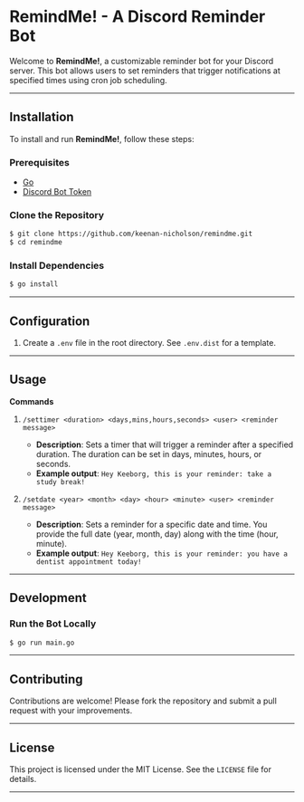 # RemindMe! - A Discord Reminder Bot

Welcome to **RemindMe!**, a customizable reminder bot for your Discord server. This bot allows users to set reminders that trigger notifications at specified times using cron job scheduling.

---

## Installation

To install and run **RemindMe!**, follow these steps:

### Prerequisites

- [Go](https://golang.org/doc/install)
- [Discord Bot Token](https://discord.com/developers/applications)

### Clone the Repository
```bash
$ git clone https://github.com/keenan-nicholson/remindme.git
$ cd remindme
```

### Install Dependencies
```bash
$ go install
```

---

## Configuration

1. Create a `.env` file in the root directory. See `.env.dist` for a template.
---

## Usage

**Commands**
1. `/settimer <duration> <days,mins,hours,seconds> <user> <reminder message>`
   - **Description**: Sets a timer that will trigger a reminder after a specified duration. The duration can be set in days, minutes, hours, or seconds.
   - **Example output**: `Hey Keeborg, this is your reminder: take a study break!`

2. `/setdate <year> <month> <day> <hour> <minute> <user> <reminder message>`
   - **Description**: Sets a reminder for a specific date and time. You provide the full date (year, month, day) along with the time (hour, minute).
   - **Example output**: `Hey Keeborg, this is your reminder: you have a dentist appointment today!`

---

## Development

### Run the Bot Locally
```bash
$ go run main.go
```

---

## Contributing

Contributions are welcome! Please fork the repository and submit a pull request with your improvements.

---

## License

This project is licensed under the MIT License. See the `LICENSE` file for details.

---
